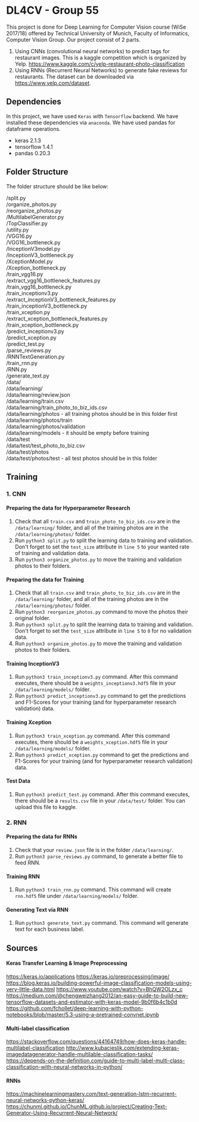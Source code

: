 
# DL4CV - Group 55
This project is done for Deep Learning for Computer Vision course (WiSe 2017/18) offered by Technical University of Munich, Faculty of Informatics, Computer Vision Group.
Our project consist of 2 parts. 
1. Using CNNs (convolutional neural networks) to predict tags for restaurant images. 
This is a kaggle competition which is organized by Yelp.
https://www.kaggle.com/c/yelp-restaurant-photo-classification
2. Using RNNs (Recurrent Neural Networks) to generate fake reviews for restaurants.
The dataset can be downloaded via https://www.yelp.com/dataset.

## Dependencies

In this project, we have used ```Keras``` with ```Tensorflow``` backend. We have installed these dependencies via ```anaconda```. We have used pandas for dataframe operations.

- keras 2.1.3
- tensorflow 1.4.1
- pandas 0.20.3

## Folder Structure

The folder structure should be like below:

/split.py  
/organize_photos.py  
/reorganize_photos.py  
/MultilabelGenerator.py  
/TopClassifier.py  
/utility.py  
/VGG16.py  
/VGG16_bottleneck.py  
/InceptionV3model.py   
/InceptionV3_bottleneck.py  
/XceptionModel.py  
/Xception_bottleneck.py  
/train_vgg16.py  
/extract_vgg16_bottleneck_features.py  
/train_vgg16_bottleneck.py  
/train_inceptionv3.py  
/extract_inceptionV3_bottleneck_features.py  
/train_inceptionV3_bottleneck.py  
/train_xception.py  
/extract_xception_bottleneck_features.py  
/train_xception_bottleneck.py  
/predict_inceptionv3.py  
/predict_xception.py  
/predict_test.py   
/parse_reviews.py   
/RNNTextGeneration.py   
/train_rnn.py  
/RNN.py   
/generate_text.py   
/data/  
/data/learning/  
/data/learning/review.json  
/data/learning/train.csv  
/data/learning/train_photo_to_biz_ids.csv  
/data/learning/photos - all training photos should be in this folder first  
/data/learning/photos/train  
/data/learning/photos/validation  
/data/learning/models - it should be empty before training  
/data/test  
/data/test/test_photo_to_biz.csv  
/data/test/photos   
/data/test/photos/test - all test photos should be in this folder  

## Training

### 1. CNN

#### Preparing the data for Hyperparameter Research
1. Check that all ```train.csv``` and ```train_photo_to_biz_ids.csv``` are in the ```/data/learning/``` folder, and all of the training photos are in the ```/data/learning/photos/``` folder.
2. Run ```python3 split.py``` to split the learning data to training and validation. Don't forget to set the ```test_size``` attribute in ```line 5``` to your wanted rate of training and validation data.
3. Run ```python3 organize_photos.py``` to move the training and validation photos to their folders.

#### Preparing the data for Training
1. Check that all ```train.csv``` and ```train_photo_to_biz_ids.csv``` are in the ```/data/learning/``` folder, and all of the training photos are in the ```/data/learning/photos/``` folder.
2. Run ```python3 reorganize_photos.py``` command to move the photos their original folder.
3. Run ```python3 split.py``` to split the learning data to training and validation. Don't forget to set the ```test_size``` attribute in ```line 5``` to ```0``` for no validation data.
4. Run ```python3 organize_photos.py``` to move the training and validation photos to their folders.

#### Training InceptionV3
1. Run ```python3 train_inceptionv3.py``` command. After this command executes, there should be a ```weights_inceptionv3.hdf5``` file in your ```/data/learning/models/``` folder.
2. Run ```python3 predict_inceptionv3.py``` command to get the predictions and F1-Scores for your training (and for hyperparameter research validation) data.

#### Training Xception
1. Run ```python3 train_xception.py``` command. After this command executes, there should be a ```weights_xception.hdf5``` file in your ```/data/learning/models/``` folder.
2. Run ```python3 predict_xception.py``` command to get the predictions and F1-Scores for your training (and for hyperparameter research validation) data.

#### Test Data
1. Run ```python3 predict_test.py``` command. After this command executes, there should be a ```results.csv``` file in your ```/data/test/``` folder. You can upload this file to kaggle.

### 2. RNN

#### Preparing the data for RNNs
1. Check that your ```review.json``` file is in the folder ```/data/learning/```.
2. Run ```python3 parse_reviews.py``` command, to generate a better file to feed RNN.

#### Training RNN
1. Run ```python3 train_rnn.py``` command. This command will create ```rnn.hdf5``` file under ```/data/learning/models/``` folder.

#### Generating Text via RNN
1. Run ```python3 generate_text.py``` command. This command will generate text for each business label.


## Sources

#### Keras Transfer Learning & Image Preprocessing
https://keras.io/applications
https://keras.io/preprocessing/image/
https://blog.keras.io/building-powerful-image-classification-models-using-very-little-data.html
https://www.youtube.com/watch?v=BhQW2OLzx_c
https://medium.com/@chengweizhang2012/an-easy-guide-to-build-new-tensorflow-datasets-and-estimator-with-keras-model-9b0f6b4c1b0d
https://github.com/fchollet/deep-learning-with-python-notebooks/blob/master/5.3-using-a-pretrained-convnet.ipynb

#### Multi-label classification
https://stackoverflow.com/questions/44164749/how-does-keras-handle-multilabel-classification
http://www.kubacieslik.com/extending-keras-imagedatagenerator-handle-multilable-classification-tasks/
https://depends-on-the-definition.com/guide-to-multi-label-multi-class-classification-with-neural-networks-in-python/

#### RNNs
https://machinelearningmastery.com/text-generation-lstm-recurrent-neural-networks-python-keras/
https://chunml.github.io/ChunML.github.io/project/Creating-Text-Generator-Using-Recurrent-Neural-Network/


